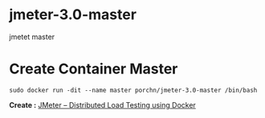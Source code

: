 # jmeter-3.0-master
jmetet master


# Create Container Master
```
sudo docker run -dit --name master porchn/jmeter-3.0-master /bin/bash

```


**Create :** [JMeter – Distributed Load Testing using Docker](http://www.testautomationguru.com/jmeter-distributed-load-testing-using-docker/)

